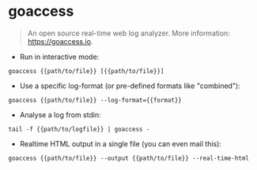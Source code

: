 # goaccess

> An open source real-time web log analyzer.
> More information: <https://goaccess.io>.

- Run in interactive mode:

`goaccess {{path/to/file}} [{{path/to/file}}]`

- Use a specific log-format (or pre-defined formats like "combined"):

`goaccess {{path/to/file}} --log-format={{format}}`

- Analyse a log from stdin:

`tail -f {{path/to/logfile}} | goaccess -`

- Realtime HTML output in a single file (you can even mail this):

`goaccess {{path/to/file}} --output {{path/to/file}} --real-time-html`

